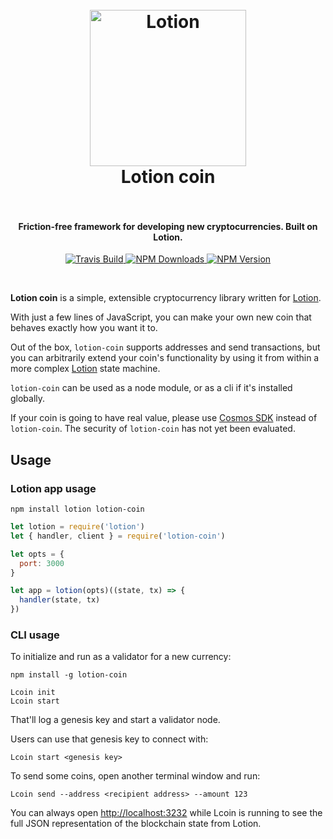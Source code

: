 <h1 align="center">
  <br>
  <a href="https://github.com/keppel/lotion-coin"><img src="https://user-images.githubusercontent.com/1269291/30399865-f25d4b54-9889-11e7-9bed-a11da0494fac.png" alt="Lotion" width="250"></a>
  <br>
      Lotion coin
  <br>
  <br>
</h1>

<h4 align="center">Friction-free framework for developing new cryptocurrencies. Built on Lotion.</h4>

<p align="center">
  <a href="https://travis-ci.org/keppel/lotion-coin">
    <img src="https://img.shields.io/travis/keppel/lotion-coin/master.svg"
         alt="Travis Build">
  </a>
  <a href="https://www.npmjs.com/package/lotion-coin">
    <img src="https://img.shields.io/npm/dm/lotion-coin.svg"
         alt="NPM Downloads">
  </a>
  <a href="https://www.npmjs.com/package/lotion-coin">
    <img src="https://img.shields.io/npm/v/lotion-coin.svg"
         alt="NPM Version">
  </a>
</p>
<br>

**Lotion coin** is a simple, extensible cryptocurrency library written for [Lotion](https://github.com/keppel/lotion).

With just a few lines of JavaScript, you can make your own new coin that behaves exactly how you want it to. 

Out of the box, `lotion-coin` supports addresses and send transactions, but you can arbitrarily extend your coin's functionality by using it from within a more complex [Lotion](https://github.com/keppel/lotion) state machine.

`lotion-coin` can be used as a node module, or as a cli if it's installed globally.

If your coin is going to have real value, please use [Cosmos SDK](https://github.com/cosmos/cosmos-sdk) instead of `lotion-coin`. The security of `lotion-coin` has not yet been evaluated.

## Usage

### Lotion app usage

```
npm install lotion lotion-coin
```

```js
let lotion = require('lotion')
let { handler, client } = require('lotion-coin')

let opts = {
  port: 3000
}

let app = lotion(opts)((state, tx) => {
  handler(state, tx)
})

```

### CLI usage

To initialize and run as a validator for a new currency:

```
npm install -g lotion-coin
```

```
Lcoin init
Lcoin start
```

That'll log a genesis key and start a validator node.

Users can use that genesis key to connect with:

```
Lcoin start <genesis key>
```

To send some coins, open another terminal window and run:

```
Lcoin send --address <recipient address> --amount 123
```

You can always open [http://localhost:3232](http://localhost:3232) while Lcoin is running to see the full JSON representation of the blockchain state from Lotion.

